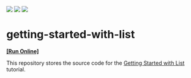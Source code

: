 <!-- default badges list -->
![](https://img.shields.io/endpoint?url=https://codecentral.devexpress.com/api/v1/VersionRange/347955496/20.2.5%2B)
[![](https://img.shields.io/badge/Open_in_DevExpress_Support_Center-FF7200?style=flat-square&logo=DevExpress&logoColor=white)](https://supportcenter.devexpress.com/ticket/details/T982052)
[![](https://img.shields.io/badge/📖_How_to_use_DevExpress_Examples-e9f6fc?style=flat-square)](https://docs.devexpress.com/GeneralInformation/403183)
<!-- default badges end -->
# getting-started-with-list
<!-- run online -->
**[[Run Online]](https://codecentral.devexpress.com/347955496/)**
<!-- run online end -->

This repository stores the source code for the [Getting Started with List](https://js.devexpress.com/Documentation/Guide/UI_Components/List/Getting_Started_with_List/) tutorial.
